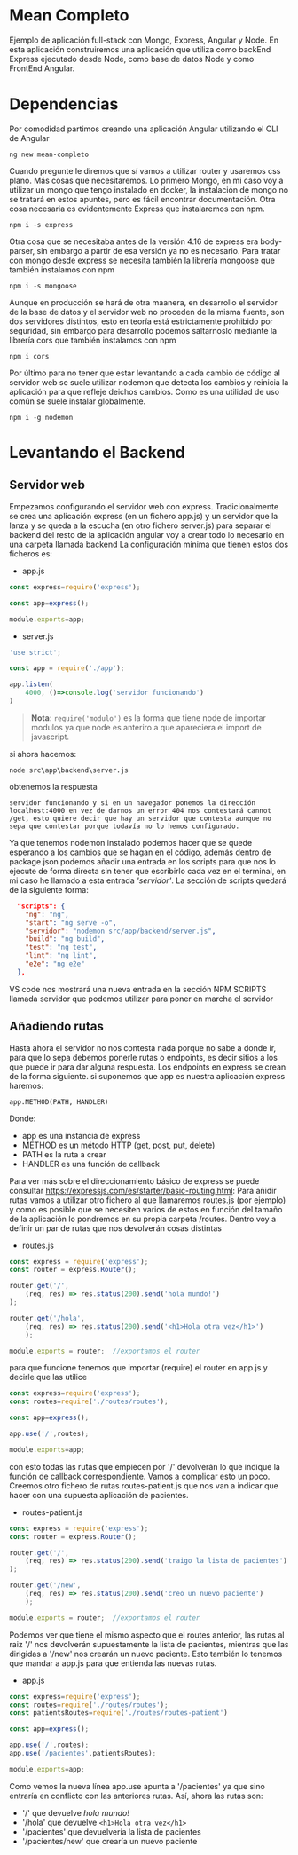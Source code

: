 # Mean Completo

Ejemplo de aplicación full-stack con Mongo, Express, Angular y Node. En esta aplicación construiremos una aplicación que utiliza como backEnd Express ejecutado desde Node, como base de datos Node y como FrontEnd Angular.

# Dependencias
Por comodidad partimos creando una aplicación Angular utilizando el CLI de Angular
```
ng new mean-completo
```
Cuando pregunte le diremos que sí vamos a utilizar router y usaremos css plano. 
Más cosas que necesitaremos. Lo primero Mongo, en mi caso voy a utilizar un mongo que tengo instalado en docker, la instalación de mongo no se tratará en estos apuntes, pero es fácil encontrar documentación.
Otra cosa necesaria es evidentemente Express que instalaremos con npm.
```
npm i -s express
```
Otra cosa que se necesitaba antes de la versión 4.16 de express era body-parser, sin embargo a partir de esa versión ya no es necesario.
Para tratar con mongo desde express se necesita también la librería mongoose que también instalamos con npm
```
npm i -s mongoose
```
Aunque en producción se hará de otra maanera, en desarrollo el servidor de la base de datos y el servidor web no proceden de la misma fuente, son dos servidores distintos, esto en teoría está estrictamente prohibido por seguridad, sin embargo para desarrollo podemos saltarnoslo mediante la librería cors que también instalamos con npm
```
npm i cors
```
Por último para no tener que estar levantando a cada cambio de código al servidor web se suele utilizar nodemon que detecta los cambios y reinicia la aplicación para que refleje deichos cambios. Como es una utilidad de uso común se suele instalar globalmente.
```
npm i -g nodemon
```
# Levantando el Backend
## Servidor web
Empezamos configurando el servidor web con express. Tradicionalmente se crea una aplicación express (en un fichero app.js) y un servidor que la lanza y se queda a la escucha (en otro fichero server.js) para separar el backend del resto de la aplicación angular voy a crear todo lo necesario en una carpeta llamada backend
La configuración mínima que tienen  estos dos ficheros es:
- app.js
```javascript
const express=require('express');

const app=express();

module.exports=app;
```
- server.js
```javascript
'use strict';

const app = require('./app');

app.listen(
    4000, ()=>console.log('servidor funcionando')
)
```
> **Nota**: ```require('modulo')``` es la forma que tiene node de importar modulos ya que node es anteriro a que apareciera el import de javascript.
> 
si ahora hacemos:
```
node src\app\backend\server.js
```
obtenemos la respuesta
```
servidor funcionando y si en un navegador ponemos la dirección localhost:4000 en vez de darnos un error 404 nos contestará cannot /get, esto quiere decir que hay un servidor que contesta aunque no sepa que contestar porque todavía no lo hemos configurado.
```
Ya que tenemos nodemon instalado podemos hacer que se quede esperando a los cambios que se hagan en el código, además dentro de package.json podemos añadir una entrada en los scripts para que nos lo ejecute de forma directa sin tener que escribirlo cada vez en el terminal, en mi caso he llamado a esta entrada *'servidor'*. La sección de scripts quedará de la siguiente forma:
```json
  "scripts": {
    "ng": "ng",
    "start": "ng serve -o",
    "servidor": "nodemon src/app/backend/server.js", 
    "build": "ng build",
    "test": "ng test",
    "lint": "ng lint",
    "e2e": "ng e2e"
  },
  ```
VS code nos mostrará una nueva entrada en la sección NPM SCRIPTS llamada servidor que podemos utilizar para poner en marcha el servidor
## Añadiendo rutas
Hasta ahora el servidor no nos contesta nada porque no sabe a donde ir, para que lo sepa debemos ponerle rutas o endpoints, es decir sitios a los que puede ir para dar alguna respuesta. Los endpoints en express se crean de la forma siguiente. si suponemos que app es nuestra aplicación express haremos:
```
app.METHOD(PATH, HANDLER)
```
Donde:
- app es una instancia de express
- METHOD  es un método HTTP (get, post, put, delete)
- PATH es la ruta a crear
- HANDLER es una función de callback

Para ver más sobre el direccionamiento básico de express se puede consultar https://expressjs.com/es/starter/basic-routing.html:
Para añidir rutas vamos a utilizar otro fichero al que llamaremos routes.js (por ejemplo) y como es posible que se necesiten varios de estos en función del tamaño de la aplicación lo pondremos en su propia carpeta /routes. Dentro voy a definir un par de rutas que nos devolverán cosas distintas
- routes.js
```javascript
const express = require('express');
const router = express.Router();

router.get('/',
    (req, res) => res.status(200).send('hola mundo!')
);

router.get('/hola',
    (req, res) => res.status(200).send('<h1>Hola otra vez</h1>')
    );

module.exports = router;  //exportamos el router
```
para que funcione tenemos que importar (require) el router en app.js y decirle que las utilice
```javascript
const express=require('express');
const routes=require('./routes/routes');

const app=express();

app.use('/',routes);

module.exports=app;
```
con esto todas las rutas que empiecen por '/' devolverán lo que indique la función de callback correspondiente. Vamos a complicar esto un poco.
Creemos otro fichero de rutas routes-patient.js que nos van a indicar que hacer con una supuesta aplicación de pacientes.
- routes-patient.js
```javascript
const express = require('express');   
const router = express.Router();  

router.get('/',
    (req, res) => res.status(200).send('traigo la lista de pacientes')
);

router.get('/new',
    (req, res) => res.status(200).send('creo un nuevo paciente')
    );

module.exports = router;  //exportamos el router
```
Podemos ver que tiene el mismo aspecto que el routes anterior, las rutas al raiz '/' nos devolverán supuestamente la lista de pacientes, mientras que las dirigidas a '/new' nos crearán un nuevo paciente. Esto también lo tenemos que mandar a app.js para que entienda las nuevas rutas.
- app.js
```javascript
const express=require('express');
const routes=require('./routes/routes');
const patientsRoutes=require('./routes/routes-patient')

const app=express();

app.use('/',routes);
app.use('/pacientes',patientsRoutes);

module.exports=app;
```
Como vemos la nueva línea app.use apunta a '/pacientes' ya que sino entraría en conflicto con las anteriores rutas. Así, ahora las rutas son:
- '/'   que devuelve *hola mundo!*
- '/hola'   que devuelve ```<h1>Hola otra vez</h1>```
- '/pacientes'  que devuelvería la lista de pacientes
- '/pacientes/new'  que crearía un nuevo paciente